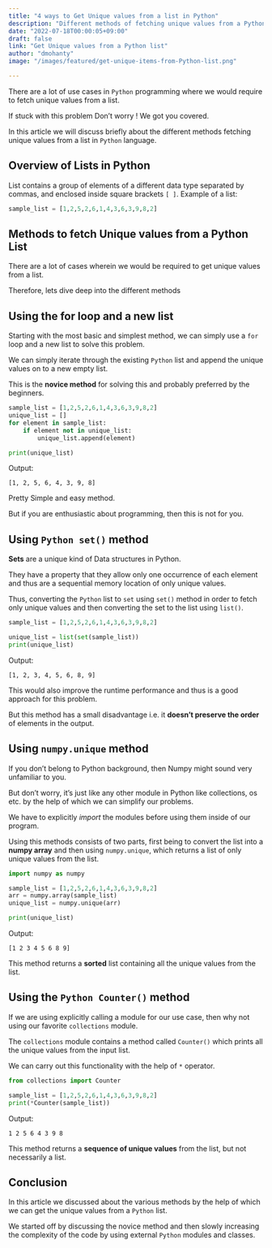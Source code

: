 ```yaml
---
title: "4 ways to Get Unique values from a list in Python"
description: "Different methods of fetching unique values from a Python list"
date: "2022-07-18T00:00:05+09:00"
draft: false
link: "Get Unique values from a Python list"
author: "dmohanty"
image: "/images/featured/get-unique-items-from-Python-list.png"

---
```


There are a lot of use cases in `Python` programming where we would require to fetch unique values from a list.

If stuck with this problem  Don’t worry ! We got you covered.

In this article we will discuss briefly about the different methods fetching unique values from a list in `Python` language.

## Overview of Lists in Python

List contains a group of elements of a different data type separated by commas, and enclosed inside square brackets `[ ]`. 
Example of a list:

```Python
sample_list = [1,2,5,2,6,1,4,3,6,3,9,8,2]
```

## Methods to fetch Unique values from a Python List

There are a lot of cases wherein we would be required to get unique values from a list.

Therefore, lets dive deep into the different methods

## Using the for loop and a new list

Starting with the most basic and simplest method, we can simply use a `for` loop and a new list to solve this problem.

We can simply iterate through the existing `Python` list and append the unique values on to a new empty list.

This is the **novice method** for solving this and probably preferred by the beginners.

```Python
sample_list = [1,2,5,2,6,1,4,3,6,3,9,8,2]
unique_list = []
for element in sample_list:
    if element not in unique_list:
        unique_list.append(element)

print(unique_list)
```
Output:
```
[1, 2, 5, 6, 4, 3, 9, 8]
```

Pretty Simple and easy method.

But if you are enthusiastic about programming, then this is not for you.

## Using `Python set()` method

**Sets** are a unique kind of Data structures in Python.

They have a property that they allow only one occurrence of each element and thus are a sequential memory location of only unique values.

Thus, converting the `Python` list to `set` using `set()` method in order to fetch only unique values and then converting the set to the list using `list()`.

```Python
sample_list = [1,2,5,2,6,1,4,3,6,3,9,8,2]

unique_list = list(set(sample_list))
print(unique_list)
```
Output:
```
[1, 2, 3, 4, 5, 6, 8, 9]
```

This would also improve the runtime performance and thus is a good approach for this problem.

But this method has a small disadvantage i.e. it **doesn’t preserve the order** of elements in the output.

## Using `numpy.unique` method

If you don’t belong to Python background, then Numpy might sound very unfamiliar to you.

But don’t worry, it’s just like any other module in Python like collections, os etc. by the help of which we can simplify our problems.

We have to explicitly *import* the modules before using them inside of our program.

Using this methods consists of two parts, first being to convert the list into a **numpy array** and then using `numpy.unique`, which returns a list of only unique values from the list.

```Python
import numpy as numpy

sample_list = [1,2,5,2,6,1,4,3,6,3,9,8,2]
arr = numpy.array(sample_list)
unique_list = numpy.unique(arr)

print(unique_list)
```
Output:
```
[1 2 3 4 5 6 8 9]
```

This method returns a **sorted** list containing all the unique values from the list.

## Using the `Python Counter()` method

If we are using explicitly calling a module for our use case, then why not using our favorite `collections` module.

The `collections` module contains a method called `Counter()` which prints all the unique values from the input list.

We can carry out this functionality with the help of `*` operator.

```Python
from collections import Counter

sample_list = [1,2,5,2,6,1,4,3,6,3,9,8,2]
print(*Counter(sample_list))
```
Output:
```
1 2 5 6 4 3 9 8
```

This method returns a **sequence of unique values** from the list, but not necessarily a list.

## Conclusion

In this article we discussed about the various methods by the help of which we can get the unique values from a `Python` list.

We started off by discussing the novice method and then slowly increasing the complexity of the code by using external `Python` modules and classes.